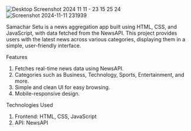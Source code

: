 ![Desktop Screenshot 2024 11 11 - 23 15 25 24](https://github.com/user-attachments/assets/ec107dca-440a-4001-923a-89094c3f914a)
![Screenshot 2024-11-11 231939](https://github.com/user-attachments/assets/37561538-82cf-4e53-b653-04ca8ed5e18a)

Samachar Setu is a news aggregation app built using HTML, CSS, and JavaScript, with data fetched from the NewsAPI. This project provides users with the latest news across various categories, displaying them in a simple, user-friendly interface.

Features
1. Fetches real-time news data using NewsAPI.
2. Categories such as Business, Technology, Sports, Entertainment, and more.
3. Simple and clean UI for easy browsing.
4. Mobile-responsive design.

Technologies Used
1. Frontend: HTML, CSS, JavaScript
2. API: NewsAPI
